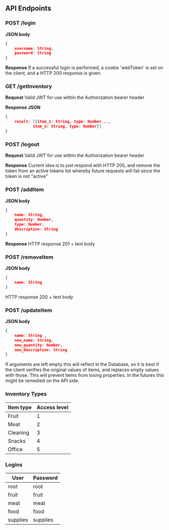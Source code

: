 
## **API Endpoints**
### **POST /login**
**JSON body**
```json
{
    username: String,
    password: String
}
```
**Response**
If a successful login is performed, a cookie 'webToken' is set on the client, and a HTTP 200 response is given.

### **GET /getInventory**
**Request**
Valid JWT for use within the Authorization bearer header

**Response JSON**
```json
{
    result: [{item_1: String, type: Number..., 
            item_n: String, type: Number}]
}
```
### **POST /logout**
**Request**
Valid JWT for use within the Authorization bearer header

**Response**
Current idea is to just respond with HTTP 200, and remove the token from an active tokens list whereby future requests will fail since the token is not "active"

### **POST /addItem**
**JSON body**
```json
{
    name: String,
    quantity: Number,
    type: Number,
    description: String
}
```
**Response**
HTTP response 201 + text body

### **POST /removeItem**
**JSON body**
```json
{
    name: String
}
```
HTTP response 200 + text body

### **POST /updateItem**
**JSON body**
```json
{
    name: String ,
    new_name: String,
    new_quantity: Number,
    new_Description: String
}
```
If arguments are left empty this will reflect in the Database, so it is best if the client verifies the original values of items, and replaces empty values with those. This will prevent items from losing properties. In the futures this might be remedied on the API side.

### Inventory Types
| Item type | Access level |
| --------- | ------------ |
| Fruit     | 1            |
| Meat      | 2            |
| Cleaning  | 3            |
| Snacks    | 4            |
| Office    | 5            |

### Logins
| User     | Password |
| -------- | -------- |
| root     | root     |
| fruit    | fruit    |
| meat     | meat     |
| food     | food     |
| supplies | supplies |